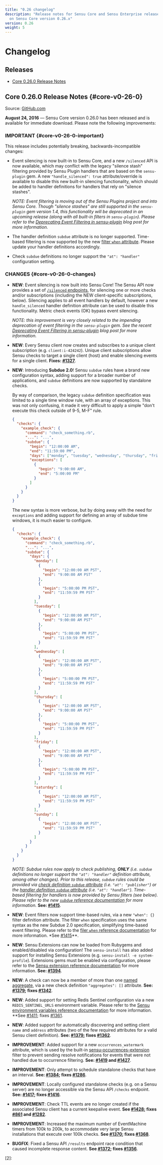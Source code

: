 ```yaml
---
title: "0.26 changelog"
description: "Release notes for Sensu Core and Sensu Enterprise releases based
  on Sensu Core version 0.26.x"
version: 0.26
weight: 5
---
```


# Changelog

## Releases

- [Core 0.26.0 Release Notes](#core-v0-26-0)

## Core 0.26.0 Release Notes {#core-v0-26-0}

Source: [GitHub.com][1]

**August 24, 2016** &mdash; Sensu Core version 0.26.0 has been released and is
available for immediate download. Please note the following improvements:

### IMPORTANT {#core-v0-26-0-important}

This release includes potentially breaking, backwards-incompatible changes:

- Event silencing is now built-in to Sensu Core, and a new `/silenced` API is
  now available, which may conflict with the legacy "silence stash" filtering
  provided by Sensu Plugin handlers that are based on the `sensu-plugin` gem. A
  new `"handle_silenced": true` attribute/override is available to disable this
  new built-in silencing functionality, which should be added to handler
  definitions for handlers that rely on "silence stashes".

  _NOTE: Event filtering is moving out of the Sensu Plugins project and into
  Sensu Core. Though "silence stashes" are still supported in the `sensu-plugin`
  gem version 1.4, this functionality will be deprecated in an upcoming release
  (along with all built-in filters in `sensu-plugin`). Please refer to the
  [Deprecating Event Filtering in sensu-plugin][?] blog post for more
  information._  

- The handler definition `subdue` attribute is no longer supported. Time-based
  filtering is now supported by the new [filter `when` attribute][?]. Please
  update your handler definitions accordingly.

- Check `subdue` definitions no longer support the `"at": "handler"`
  configuration setting.

### CHANGES {#core-v0-26-0-changes}

- **NEW**: Event silencing is now built into Sensu Core! The Sensu API now
  provides a set of [`/silenced` endpoints][?], for silencing one or more
  checks and/or subscriptions (including the NEW client-specific subscriptions,
  below). Silencing applies to all event handlers by default, however a new
  `handle_silenced` handler definition attribute can be used to disable this
  functionality. Metric check events (OK) bypass event silencing.

  _NOTE: this improvement is very closely related to the impending deprecation
  of event filtering in the `sensu-plugin` gem. See the recent [Deprecating
  Event Filtering in sensu-plugin][?] blog post for more information._

- **NEW**: Every Sensu client now creates and subscribes to a unique client
  subscription (e.g. `client:i-424242`). Unique client subscriptions allow Sensu
  checks to target a single client (host) and enable silencing events for a
  single client. **Fixes: [#1327][?]**.

- **NEW**: Introducing **Subdue 2.0**! Sensu `subdue` rules have a brand new
  configuration syntax, adding support for a broader number of applications, and
  `subdue` definitions are now supported by standalone checks.

  By way of comparison, the legacy `subdue` definition specification was
  limited to a single time window rule, with an array of exceptions. This was
  not only confusing, it made it very difficult to apply a simple "don't execute
  this check outside of 9-5, M-F" rule.

  ~~~ json
  {
    "checks": {
      "example_check": {
        "command": "check_something.rb",
        "...": "...",
        "subdue": {
          "begin": "12:00:00 AM",
          "end": "11:59:00 PM",
          "days": ["monday", "tuesday", "wednesday", "thursday", "friday"],
          "exceptions": [
            {
              "begin": "9:00:00 AM",
              "end": "5:00:00 PM"
            }
          ]
        }
      }
    }
  }
  ~~~

  The new syntax is more verbose, but by doing away with the need for
  `exceptions` and adding support for defining an array of subdue time windows,
  it is much easier to configure.

  ~~~ json
  {
    "checks": {
      "example_check": {
        "command": "check_something.rb",
        "...": "...",
        "subdue": {
          "days": {
            "monday": [
              {
                "begin": "12:00:00 AM PST",
                "end": "9:00:00 AM PST"
              },
              {
                "begin": "5:00:00 PM PST",
                "end": "11:59:59 PM PST"
              }
            ],
            "tuesday": [
              {
                "begin": "12:00:00 AM PST",
                "end": "9:00:00 AM PST"
              },
              {
                "begin": "5:00:00 PM PST",
                "end": "11:59:59 PM PST"
              }
            ],
            "wednesday": [
              {
                "begin": "12:00:00 AM PST",
                "end": "9:00:00 AM PST"
              },
              {
                "begin": "5:00:00 PM PST",
                "end": "11:59:59 PM PST"
              }
            ],
            "thursday": [
              {
                "begin": "12:00:00 AM PST",
                "end": "9:00:00 AM PST"
              },
              {
                "begin": "5:00:00 PM PST",
                "end": "11:59:59 PM PST"
              }
            ],
            "friday": [
              {
                "begin": "12:00:00 AM PST",
                "end": "9:00:00 AM PST"
              },
              {
                "begin": "5:00:00 PM PST",
                "end": "11:59:59 PM PST"
              }
            ],
            "saturday": [
              {
                "begin": "12:00:00 AM PST",
                "end": "11:59:59 PM PST"
              }
            ],
            "sunday": [
              {
                "begin": "12:00:00 AM PST",
                "end": "11:59:59 PM PST"
              }
            ]
          }
        }
      }
    }
  }
  ~~~

  _NOTE: Subdue rules now apply to check publishing, **ONLY** (i.e. `subdue`
  definitions no longer support the `"at": "handler"` definition attribute,
  among other changes). Prior to this release, `subdue` rules could be provided
  via [check definition `subdue` attribute][?] (i.e. `"at": "publisher"`) or the
  [handler definition `subdue` attribute][?] (i.e. `"at": "handler"`).
  Time-based filtering for handlers is now provided by Sensu filters (see
  below). Please refer to the new [`subdue` reference documentation][?] for more
  information._ **See: [#1415][?]**.

- **NEW**: Event filters now support time-based rules, via a new `"when": {}`
  filter definition attribute. The filter `when` specification uses the same
  syntax as the new Subdue 2.0 specification, simplifying time-based event
  filtering. Please refer to the [filer `when` reference documentation][?] for
  more information. *See [#1415][?]**.

- **NEW**: Sensu Extensions can now be loaded from Rubygems and enabled/disabled
  via configuration! The `sensu-install` has also added support for installing
  Sensu Extensions (e.g. `sensu-install -e system-profile`). Extensions gems
  must be enabled via configuration, please refer to the [Sensu extension
  reference documentation][?] for more information. **See: [#1394][?]**.

- **NEW**: A check can now be a member of more than one [named aggregate][?],
  via a new check definition `"aggregates": []` attribute. **See: [#1379][?];
  fixes [#1342][?]**.

- **NEW**: Added support for setting Redis Sentinel configuration via a new
  `REDIS_SENTINEL_URLS` environment variable. Please refer to the [Sensu
  environment variables reference documentation][?] for more information. **See
  [#1411][?]; fixes [#1361][?].

- **NEW**: Added support for automatically discovering and setting client `name`
  and `address` attributes (two of the few required attributes for a valid
  Sensu client definition). **See: [#1379][?]; fixes [#1362][?]**.

- **IMPROVEMENT**: Added support for a new `occurrences_watermark` attribute,
  which is used by the built-in [sensu-occurrences-extension][?] filter to
  prevent sending resolve notifications for events that were not handled due to
  occurrence filtering. **See: [#1419][?] and [#1427][?]**.

- **IMPROVEMENT**: Only attempt to schedule standalone checks that have an
  interval. **See: [#1384][?]; fixes [#1286][?]**.

- **IMPROVEMENT**: Locally configured standalone checks (e.g. on a Sensu server)
  are no longer accessible via the Sensu API `/checks` endpoint. **See:
  [#1417][?]; fixes [#1416][?]**.

- **IMPROVEMENT**: Check TTL events are no longer created if the associated
  Sensu client has a current keepalive event. **See [#1428][?]; fixes [#861][?]
  and [#1282][?]**.

- **IMPROVEMENT**: Increased the maximum number of EventMachine timers from 100k
  to 200k, to accommodate very large Sensu installations that execute over 100k
  checks. **See [#1370][?]; fixes [#1368][?]**.

- **BUGFIX**: Fixed a Sensu API `/results` endpoint race condition that
  caused incomplete response content. **See [#1372][?]; fixes [#1356][?]**.



[?]:  #
[1]:  https://github.com/sensu/sensu/blob/master/CHANGELOG.md
[2]:  
